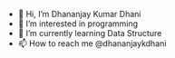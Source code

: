 - 👋 Hi, I’m Dhananjay Kumar Dhani
- 👀 I’m interested in programming
- 🌱 I’m currently learning Data Structure
- 📫 How to reach me @dhananjaykdhani

<!---
dhananjaykdhani/dhananjaykdhani is a ✨ special ✨ repository because its `README.md` (this file) appears on your GitHub profile.
You can click the Preview link to take a look at your changes.
--->
